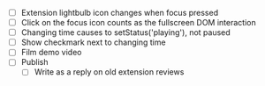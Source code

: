 - [ ] Extension lightbulb icon changes when focus pressed
- [ ] Click on the focus icon counts as the fullscreen DOM interaction
- [ ] Changing time causes to setStatus('playing'), not paused
- [ ] Show checkmark next to changing time
- [ ] Film demo video
- [ ] Publish
    - [ ] Write as a reply on old extension reviews
